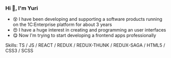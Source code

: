 ### Hi 👋, I'm Yuri

- 😵 I have been developing and supporting a software products running on the 1C:Enterprise platform for about 3 years
- 😍 I have a huge interest in creating and programming an user interfaces
- 😋 Now I'm trying to start developing a frontend apps professionally

Skills: TS / JS / REACT / REDUX / REDUX-THUNK / REDUX-SAGA / HTML5 / CSS3 / SCSS
